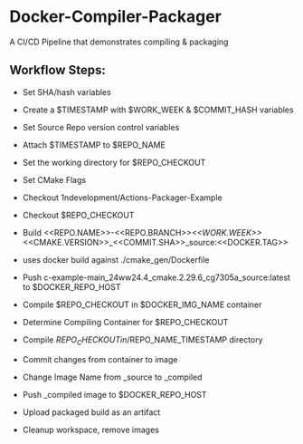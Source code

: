 # Docker-Compiler-Packager
A CI/CD Pipeline that demonstrates compiling &amp; packaging

## Workflow Steps:

- Set SHA/hash variables
- Create a $TIMESTAMP with $WORK_WEEK & $COMMIT_HASH variables
- Set Source Repo version control variables
- Attach $TIMESTAMP to $REPO_NAME
- Set the working directory for $REPO_CHECKOUT
- Set CMake Flags

- Checkout 1ndevelopment/Actions-Packager-Example
- Checkout $REPO_CHECKOUT

- Build <<REPO.NAME>>-<<REPO.BRANCH>>_<<WORK.WEEK>>_<<CMAKE.VERSION>>_<<COMMIT.SHA>>_source:<<DOCKER.TAG>>
* uses docker build against ./cmake_gen/Dockerfile

- Push c-example-main_24ww24.4_cmake.2.29.6_cg7305a_source:latest to $DOCKER_REPO_HOST

- Compile $REPO_CHECKOUT in $DOCKER_IMG_NAME container
- Determine Compiling Container for $REPO_CHECKOUT
- Compile $REPO_CHECKOUT in /$REPO_NAME_TIMESTAMP directory
- Commit changes from container to image
- Change Image Name from _source to _compiled

- Push _compiled image to $DOCKER_REPO_HOST

- Upload packaged build as an artifact

- Cleanup workspace, remove images